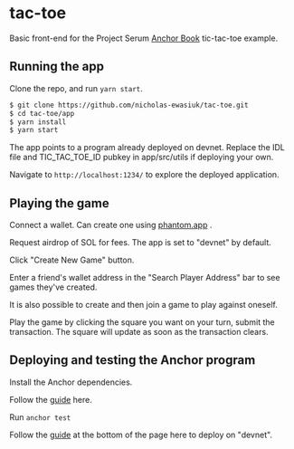 # tac-toe
Basic front-end for the Project Serum <a href="https://book.anchor-lang.com/">Anchor Book</a> tic-tac-toe example.

## Running the app

Clone the repo, and run `yarn start`.

```bash
$ git clone https://github.com/nicholas-ewasiuk/tac-toe.git
$ cd tac-toe/app
$ yarn install
$ yarn start
```

The app points to a program already deployed on devnet. Replace the IDL file and TIC_TAC_TOE_ID pubkey in app/src/utils if deploying your own.

Navigate to `http://localhost:1234/` to explore the deployed application.

## Playing the game

Connect a wallet. Can create one using <a href=https://phantom.app>phantom.app</a> .

Request airdrop of SOL for fees. The app is set to "devnet" by default.

Click "Create New Game" button. 

Enter a friend's wallet address in the "Search Player Address" bar to see games they've created.

It is also possible to create and then join a game to play against oneself.

Play the game by clicking the square you want on your turn, submit the transaction. The square will update as soon as the transaction clears.

## Deploying and testing the Anchor program

Install the Anchor dependencies.

Follow the <a href="https://project-serum.github.io/anchor/getting-started/installation.html#install-rust">guide</a> here.

Run `anchor test`

Follow the <a href="https://book.anchor-lang.com/chapter_3/milestone_project_tic-tac-toe.html">guide</a> at the bottom of the page here to deploy on "devnet".

